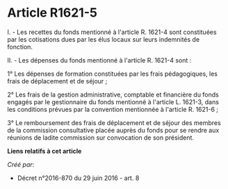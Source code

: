 # Article R1621-5

I. - Les recettes du fonds mentionné à l'article R. 1621-4 sont constituées par les cotisations dues par les élus locaux sur
leurs indemnités de fonction.

II. - Les dépenses du fonds mentionné à l'article R. 1621-4 sont :

1° Les dépenses de formation constituées par les frais pédagogiques, les frais de déplacement et de séjour ;

2° Les frais de la gestion administrative, comptable et financière du fonds engagés par le gestionnaire du fonds mentionné à
l'article L. 1621-3, dans les conditions prévues par la convention mentionnée à l'article R. 1621-6 ;

3° Le remboursement des frais de déplacement et de séjour des membres de la commission consultative placée auprès du fonds
pour se rendre aux réunions de ladite commission sur convocation de son président.

**Liens relatifs à cet article**

_Créé par_:

  - Décret n°2016-870 du 29 juin 2016 - art. 8
